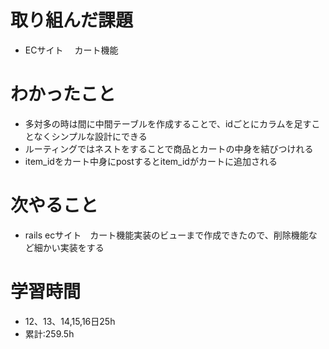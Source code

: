 # 取り組んだ課題
- ECサイト　 カート機能
# わかったこと
- 多対多の時は間に中間テーブルを作成することで、idごとにカラムを足すことなくシンプルな設計にできる
- ルーティングではネストをすることで商品とカートの中身を結びつけれる
- item_idをカート中身にpostするとitem_idがカートに追加される
# 次やること
- rails ecサイト　カート機能実装のビューまで作成できたので、削除機能など細かい実装をする
# 学習時間
- 12、13、14,15,16日25h
- 累計:259.5h
